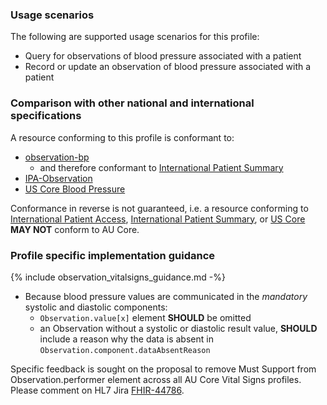 ### Usage scenarios

The following are supported usage scenarios for this profile:

- Query for observations of blood pressure associated with a patient
- Record or update an observation of blood pressure associated with a patient


### Comparison with other national and international specifications

A resource conforming to this profile is conformant to:
- [observation-bp](http://hl7.org/fhir/R4/observation-bp.html)
  - and therefore conformant to [International Patient Summary](http://build.fhir.org/ig/HL7/fhir-ips)
- [IPA-Observation](https://build.fhir.org/ig/HL7/fhir-ipa/StructureDefinition-ipa-observation.html)
- [US Core Blood Pressure](http://hl7.org/fhir/us/core/StructureDefinition/us-core-blood-pressure)

Conformance in reverse is not guaranteed, i.e. a resource conforming to [International Patient Access](https://build.fhir.org/ig/HL7/fhir-ipa), [International Patient Summary](http://build.fhir.org/ig/HL7/fhir-ips), or [US Core](http://hl7.org/fhir/us/core) **MAY NOT** conform to AU Core.


### Profile specific implementation guidance
{% include observation_vitalsigns_guidance.md -%}
- Because blood pressure values are communicated in the *mandatory* systolic and diastolic components:
  - `Observation.value[x]` element **SHOULD** be omitted
  - an Observation without a systolic or diastolic result value, **SHOULD** include a reason why the data is absent in `Observation.component.dataAbsentReason`

<p class="request-for-feedback">Specific feedback is sought on the proposal to remove Must Support from Observation.performer element across all AU Core Vital Signs profiles.<br/>Please comment on HL7 Jira <a href="https://jira.hl7.org/browse/FHIR-44786">FHIR-44786</a>.</p>
